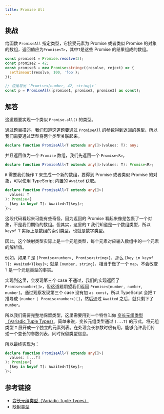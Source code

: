 ```yaml
---
title: Promise All
---
```


## 挑战

给函数 `PromiseAll` 指定类型，它接受元素为 Promise 或者类似 Promise 的对象的数组，返回值应为`Promise<T>`，其中`T`是这些 Promise 的结果组成的数组。

```ts
const promise1 = Promise.resolve(3);
const promise2 = 42;
const promise3 = new Promise<string>((resolve, reject) => {
  setTimeout(resolve, 100, 'foo');
});

// 应推导出 `Promise<[number, 42, string]>`
const p = PromiseAll([promise1, promise2, promise3] as const);
```

## 解答

这道题要实现一个类似 `Promise.all()` 的类型。

通过题目描述，我们知道这道题要通过 `PromiseAll` 的参数得到返回的类型，所以我们需要通过泛型将两个类型关联起来。

```ts
declare function PromiseAll<T extends any[]>(values: T): any;
```

并且返回值为一个 `Promise` 数组，我们先返回一个 `Promise<R>`。

```ts
declare function PromiseAll<T extends any[]>(values: T): Promise<R>;
```

`R` 需要我们操作 `T` 来生成一个新的数组，要得到 Promise 或者类似 Promise 的对象，可以使用 TypeScript 内置的 `Awaited` 获取。

```ts
declare function PromiseAll<T extends any[]>(
  values: T
): Promise<{
  [key in keyof T]: Awaited<T[key]>;
}>;
```

这段代码看起来可能有些奇怪，因为返回的 Promise 看起来像是包裹了一个对象，不是我们期待的数组。但其实，这里的 `T` 我们知道是一个数组类型，所以 `keyof T` 实际上是数组的索引类型，也就是数字类型。

因此，这个映射类型实际上是一个元组类型，每个元素对应输入数组中的一个元素的解析值。

例如，如果 `T` 是 `[Promise<number>, Promise<string>]`，那么 `[key in keyof T]: Awaited<T[key]>;` 就是 `[number, string]`，相当于做了一个 `map`，不会改变 `T` 是一个元组类型的事实。

实现到这里，会发现第三个 case 不通过，我们的实现返回了 `Promise<number[]>`，但这道题期望我们返回 `Promise<[number, number, number]`。通过观察发现第三个 case 没有加 `as const`，所以 TypeScript 会把 `T` 推导成 `(number | Promise<number>)[]`，然后通过 `Awaited` 之后，就只剩下了 `number`。

所以我们需要完整地保留类型，这里需要用到一个特性叫做 [变长元组类型（Variadic Tuple Types）](https://www.typescriptlang.org/docs/handbook/release-notes/typescript-4-0.html#variadic-tuple-types)。简单来说，变长元组类型通过 `[...T]` 的形式，将元组类型 `T` 展开成一个独立的元素列表。在处理变长参数时很有用，能够允许我们传递一个变长的参数列表，同时保留类型信息。

所以最终实现为：

```ts
declare function PromiseAll<T extends any[]>(
  values: [...T]
): Promise<{
  [key in keyof T]: Awaited<T[key]>;
}>;
```

## 参考链接

- [变长元组类型（Variadic Tuple Types）](https://www.typescriptlang.org/docs/handbook/release-notes/typescript-4-0.html#variadic-tuple-types)
- [映射类型](https://www.typescriptlang.org/docs/handbook/2/mapped-types.html)
